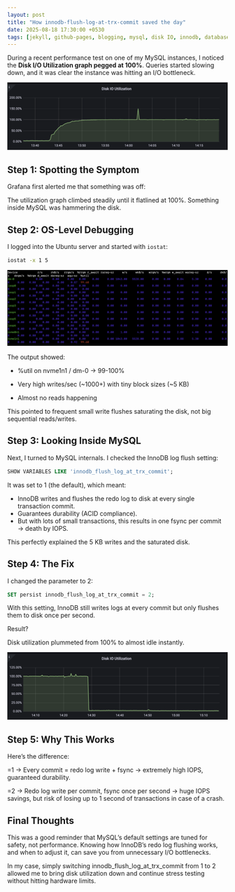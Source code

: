 ```yaml
---
layout: post
title: "How innodb-flush-log-at-trx-commit saved the day"
date: 2025-08-18 17:30:00 +0530
tags: [jekyll, github-pages, blogging, mysql, disk IO, innodb, databases]
---
```


During a recent performance test on one of my MySQL instances, I noticed the **Disk I/O Utilization graph pegged at 100%**. Queries started slowing down, and it was clear the instance was hitting an I/O bottleneck.

![Disk IO Utilization Graph](/assests/images/io_spike.png)
  


## Step 1: Spotting the Symptom  

Grafana first alerted me that something was off:  


The utilization graph climbed steadily until it flatlined at 100%. Something inside MySQL was hammering the disk.  



## Step 2: OS-Level Debugging  

I logged into the Ubuntu server and started with `iostat`:  

```bash
iostat -x 1 5
```

![iostat output](/assests/images/iostat.png)


The output showed:

* %util on nvme1n1 / dm-0 → 99-100%

* Very high writes/sec (~1000+) with tiny block sizes (~5 KB)

* Almost no reads happening

This pointed to frequent small write flushes saturating the disk, not big sequential reads/writes.


## Step 3: Looking Inside MySQL

Next, I turned to MySQL internals. I checked the InnoDB log flush setting:

```sql
SHOW VARIABLES LIKE 'innodb_flush_log_at_trx_commit';
```

It was set to 1 (the default), which meant:

* InnoDB writes and flushes the redo log to disk at every single transaction commit.
* Guarantees durability (ACID compliance).
* But with lots of small transactions, this results in one fsync per commit → death by IOPS.

This perfectly explained the 5 KB writes and the saturated disk.

## Step 4: The Fix

I changed the parameter to 2:

```sql
SET persist innodb_flush_log_at_trx_commit = 2;
```
With this setting, InnoDB still writes logs at every commit but only flushes them to disk once per second.

Result?

Disk utilization plummeted from 100% to almost idle instantly.

![disk io down](/assests/images/io_down.png)

## Step 5: Why This Works

Here’s the difference:

=1 → Every commit = redo log write + fsync → extremely high IOPS, guaranteed durability.

=2 → Redo log write per commit, fsync once per second → huge IOPS savings, but risk of losing up to 1 second of transactions in case of a crash.

## Final Thoughts

This was a good reminder that MySQL’s default settings are tuned for safety, not performance. Knowing how InnoDB’s redo log flushing works, and when to adjust it, can save you from unnecessary I/O bottlenecks.

In my case, simply switching innodb_flush_log_at_trx_commit from 1 to 2 allowed me to bring disk utilization down and continue stress testing without hitting hardware limits.